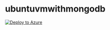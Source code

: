 # ubuntuvmwithmongodb

[![Deploy to Azure](https://aka.ms/deploytoazurebutton)](https://portal.azure.com/#create/Microsoft.Template/uri/https%3A%2F%2Fraw.githubusercontent.com%2Fkoenraadhaedens%2Fubuntuvmwithmongodb%2Fmain%2Fubuntuvmwithmongo.json)
